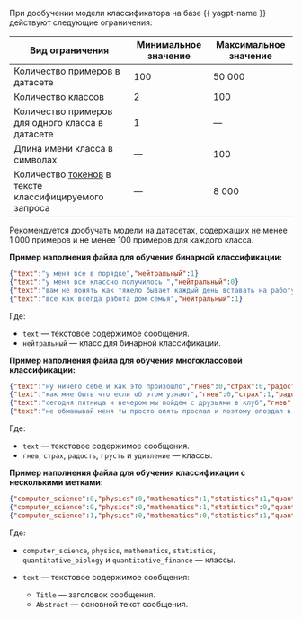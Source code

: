 При дообучении модели классификатора на базе {{ yagpt-name }} действуют следующие ограничения:

| Вид ограничения | Минимальное значение | Максимальное значение |
|---|---|---|
| Количество примеров в датасете | 100 | 50 000 |
| Количество классов | 2 | 100 |
| Количество примеров для одного класса в датасете| 1 | — |
| Длина имени класса в символах | — | 100 |
| Количество [токенов](../../foundation-models/concepts/yandexgpt/tokens.md) в тексте классифицируемого запроса | — | 8 000 |

Рекомендуется дообучать модели на датасетах, содержащих не менее 1 000 примеров и не менее 100 примеров для каждого класса.

**Пример наполнения файла для обучения бинарной классификации:**

```json
{"text":"у меня все в порядке","нейтральный":1}
{"text":"у меня все классно получилось ","нейтральный":0}
{"text":"вам не понять как тяжело бывает каждый день вставать на работу в шесть утра и два часа тащиться в общественном транспорте","нейтральный":0}
{"text":"все как всегда работа дом семья","нейтральный":1}
```

Где:
* `text` — текстовое содержимое сообщения.
* `нейтральный` — класс для бинарной классификации.


**Пример наполнения файла для обучения многоклассовой классификации:**

```json
{"text":"ну ничего себе и как это произошло","гнев":0,"страх":0,"радость":0,"грусть":0,"удивление":1}
{"text":"как мне быть что если об этом узнают","гнев":0,"страх":1,"радость":0,"грусть":0,"удивление":0}
{"text":"сегодня пятница и вечером мы пойдем с друзьями в клуб","гнев":0,"страх":0,"радость":1,"грусть":0,"удивление":0}
{"text":"не обманывай меня ты просто опять проспал и поэтому опоздал в школу","гнев":1,"страх":0,"радость":0,"грусть":0,"удивление":0}
```

Где:
* `text` — текстовое содержимое сообщения.
* `гнев`, `страх`, `радость`, `грусть` и `удивление` — классы.

**Пример наполнения файла для обучения классификации с несколькими метками:**

```json
{"computer_science":0,"physics":0,"mathematics":1,"statistics":1,"quantitative_biology":0,"quantitative_finance":0,"text":"Title: Bias Reduction in Instrumental Variable Estimation through First-Stage Shrinkage\nAbstract:   The two-stage least-squares (2SLS) estimator is known to be biased when its\nfirst-stage fit is poor. I show that better first-stage prediction can\nalleviate this bias. In a two-stage linear regression model with Normal noise,\nI consider shrinkage in the estimation of the first-stage instrumental variable\ncoefficients. For at least four instrumental variables and a single endogenous\nregressor, I establish that the standard 2SLS estimator is dominated with\nrespect to bias. The dominating IV estimator applies James-Stein type shrinkage\nin a first-stage high-dimensional Normal-means problem followed by a\ncontrol-function approach in the second stage. It preserves invariances of the\nstructural instrumental variable equations.\n"}
{"computer_science":0,"physics":0,"mathematics":1,"statistics":0,"quantitative_biology":0,"quantitative_finance":0,"text":"Title: Essentially Finite Vector Bundles on Normal Pseudo-proper Algebraic Stacks\nAbstract:   Let $X$ be a normal, connected and projective variety over an algebraically\nclosed field $k$. It is known that a vector bundle $V$ on $X$ is essentially\nfinite if and only if it is trivialized by a proper surjective morphism $f:Y\\to\nX$. In this paper we introduce a different approach to this problem which\nallows to extend the results to normal, connected and strongly pseudo-proper\nalgebraic stack of finite type over an arbitrary field $k$.\n"}
{"computer_science":1,"physics":0,"mathematics":0,"statistics":1,"quantitative_biology":0,"quantitative_finance":0,"text":"Title: MOLIERE: Automatic Biomedical Hypothesis Generation System\nAbstract:   Hypothesis generation is becoming a crucial time-saving technique which\nallows biomedical researchers to quickly discover implicit connections between\nimportant concepts. Typically, these systems operate on domain-specific\nfractions of public medical data. MOLIERE, in contrast, utilizes information\nfrom over 24.5 million documents. At the heart of our approach lies a\nmulti-modal and multi-relational network of biomedical objects extracted from\nseveral heterogeneous datasets from the National Center for Biotechnology\nInformation (NCBI). These objects include but are not limited to scientific\npapers, keywords, genes, proteins, diseases, and diagnoses. We model hypotheses\nusing Latent Dirichlet Allocation applied on abstracts found near shortest\npaths discovered within this network, and demonstrate the effectiveness of\nMOLIERE by performing hypothesis generation on historical data. Our network,\nimplementation, and resulting data are all publicly available for the broad\nscientific community.\n"}
```

Где:
* `computer_science`, `physics`, `mathematics`, `statistics`, `quantitative_biology` и `quantitative_finance` — классы.
* `text` — текстовое содержимое сообщения:

    * `Title` — заголовок сообщения.
    * `Abstract` — основной текст сообщения.
